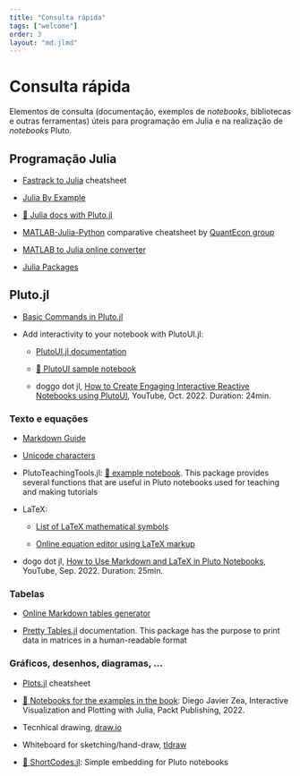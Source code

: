 ```yaml
---
title: "Consulta rápida"
tags: ["welcome"]
order: 3
layout: "md.jlmd"
---
```


# Consulta rápida

Elementos de consulta (documentação, exemplos de *notebooks*, bibliotecas e outras ferramentas) úteis para programação em Julia e na realização de *notebooks* Pluto.


## Programação Julia

- [Fastrack to Julia](https://juliadocs.github.io/Julia-Cheat-Sheet/) cheatsheet

- [Julia By Example](https://juliabyexample.helpmanual.io/)

- [🎈 Julia docs with Pluto.jl](https://julia-docs-pluto.netlify.app/)

- [MATLAB-Julia-Python](https://cheatsheets.quantecon.org/) comparative cheatsheet by [QuantEcon group](https://quantecon.org) 
				
- [MATLAB to Julia online converter](https://lakras.github.io/matlab-to-julia/)

- [Julia Packages](https://juliapackages.com/packages?sort=stars)


## Pluto.jl

- [Basic Commands in Pluto.jl](https://github.com/fonsp/Pluto.jl/wiki/%F0%9F%94%8E-Basic-Commands-in-Pluto)

- Add interactivity to your notebook with PlutoUI.jl:

    - [PlutoUI.jl documentation](https://docs.juliahub.com/PlutoUI/abXFp/0.7.52/)
    
    - [🎈 PlutoUI sample notebook](https://featured.plutojl.org/basic/plutoui.jl)
    
    - doggo dot jl, [How to Create Engaging Interactive Reactive Notebooks using PlutoUI](https://www.youtube.com/watch?v=nkyvN7PXQZc), YouTube, Oct. 2022. Duration: 24min.


### Texto e equações 

- [Markdown Guide](https://www.markdownguide.org/)

- [Unicode characters](https://docs.julialang.org/en/v1/manual/unicode-input/)

- PlutoTeachingTools.jl: [🎈 example notebook](https://juliapluto.github.io/PlutoTeachingTools.jl/example.html). This package provides several functions that are useful in Pluto notebooks used for teaching and making tutorials

- LaTeX:

    - [List of LaTeX mathematical symbols](https://oeis.org/wiki/List_of_LaTeX_mathematical_symbols)
    
    - [Online equation editor using LaTeX markup](https://editor.codecogs.com)

- dogo dot jl, [How to Use Markdown and LaTeX in Pluto Notebooks](https://www.youtube.com/watch?v=YahByfBTnCc&list=PLhQ2JMBcfAsjeC10lx_2zDlFUMkBUTyyO&index=2), YouTube, Sep. 2022. Duration: 25min.


### Tabelas

- [Online Markdown tables generator](https://www.tablesgenerator.com/markdown_tables)

- [Pretty Tables.jl](https://ronisbr.github.io/PrettyTables.jl/stable/) documentation. This package has the purpose to print data in matrices in a human-readable format


### Gráficos, desenhos, diagramas, ...

- [Plots.jl](https://github.com/sswatson/cheatsheets/blob/master/plotsjl-cheatsheet.pdf) cheatsheet

- [🎈 Notebooks for the examples in the book](https://packtpublishing.github.io/Interactive-Visualization-and-Plotting-with-Julia/): Diego Javier Zea, Interactive Visualization and Plotting with Julia, Packt Publishing, 2022.  

- Tecnhical drawing, [draw.io](https://app.diagrams.net/)

- Whiteboard for sketching/hand-draw, [tldraw](https://www.tldraw.com/)

- [🎈 ShortCodes.jl](https://raw.githack.com/hellemo/ShortCodes.jl/main/examples/static-demo.html): Simple embedding for Pluto notebooks
